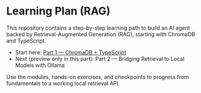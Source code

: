 # Learning Plan (RAG)

This repository contains a step-by-step learning path to build an AI agent backed by Retrieval-Augmented Generation (RAG), starting with ChromaDB and TypeScript.

- Start here: [Part 1 — ChromaDB + TypeScript](./part1-chromadb-typescript.md)
- Next (preview only in this part): Part 2 — Bridging Retrieval to Local Models with Ollama

Use the modules, hands-on exercises, and checkpoints to progress from fundamentals to a working local retrieval API.
